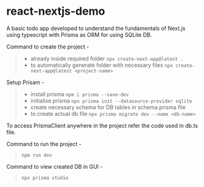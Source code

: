 # react-nextjs-demo

A basic todo app developed to understand the fundamentals of Next.js using typescript with Prisma as ORM for using SQLite DB.

Command to create the project - 
  > * already inside required folder `npx create-next-app@latest .`
  > * to automatically generate folder with necessary files `npx create-next-app@latest <project-name>`
  
Setup Prisam - 
  > * install prisma `npm i prisma --save-dev`
  > * initialise prisma `npx prisma init --datasource-provider sqlite`
  > * create necessary schema for DB tables in schema.prisma file
  > * to create actual db file `npx prisma migrate dev --name <db-name>`

To access PrismaClient anywhere in the project refer the code used in db.ts file.

Command to run the project -
  > `npm run dev`

Command to view created DB in GUI - 
  > `npx prisma studio`
